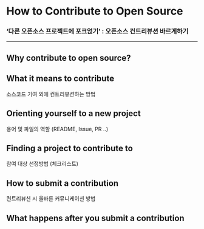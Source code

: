 # How to Contribute to Open Source

### ‘다른 오픈소스 프로젝트에 포크얹기’ : 오픈소스 컨트리뷰션 바르게하기

---

## Why contribute to open source?

## What it means to contribute

소스코드 기여 외에 컨트리뷰션하는 방법

## Orienting yourself to a new project

용어 및 파일의 역할 \(README, Issue, PR ..\)

## Finding a project to contribute to

참여 대상 선정방법 \(체크리스트\)

## How to submit a contribution

컨트리뷰션 시 올바른 커뮤니케이션 방법

## What happens after you submit a contribution



